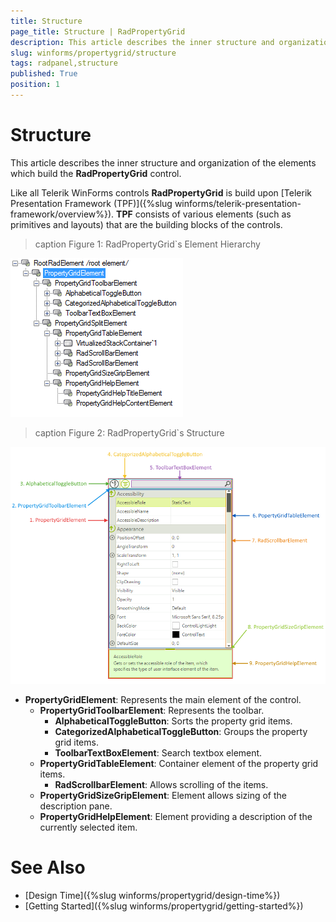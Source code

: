 ```yaml
---
title: Structure
page_title: Structure | RadPropertyGrid
description: This article describes the inner structure and organization of the elements which build the RadPropertyGrid control.
slug: winforms/propertygrid/structure
tags: radpanel,structure
published: True
position: 1
---
```


# Structure

This article describes the inner structure and organization of the elements which build the **RadPropertyGrid** control.

Like all Telerik WinForms controls **RadPropertyGrid** is build upon [Telerik Presentation Framework (TPF)]({%slug winforms/telerik-presentation-framework/overview%}). **TPF** consists of various elements (such as primitives and layouts) that are the building blocks of the controls.

>caption Figure 1: RadPropertyGrid`s Element Hierarchy

![propertygrid structure 001](images/propertygrid-structure001.png)

>caption Figure 2: RadPropertyGrid`s Structure

![propertygrid structure 002](images/propertygrid-structure002.png)

* **PropertyGridElement**: Represents the main element of the control.
  * **PropertyGridToolbarElement**: Represents the toolbar.
	  * **AlphabeticalToggleButton**: Sorts the property grid items.
	  * **CategorizedAlphabeticalToggleButton**: Groups the property grid items.
	  * **ToolbarTextBoxElement**: Search textbox element.
  * **PropertyGridTableElement**: Container element of the property grid items.
      * **RadScrollbarElement**: Allows scrolling of the items.
  * **PropertyGridSizeGripElement**: Element allows sizing of the description pane.
  * **PropertyGridHelpElement**: Element providing a description of the currently selected item.
        
# See Also

* [Design Time]({%slug winforms/propertygrid/design-time%})
* [Getting Started]({%slug winforms/propertygrid/getting-started%})